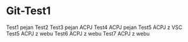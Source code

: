 # Git-Test1


Test1 pejan
Test2
Test3 pejan ACPJ
Test4 ACPJ pejan
Test5 ACPJ z VSC
Test5 ACPJ z webu
Test6 ACPJ z webu
Test7 ACPJ z webu
